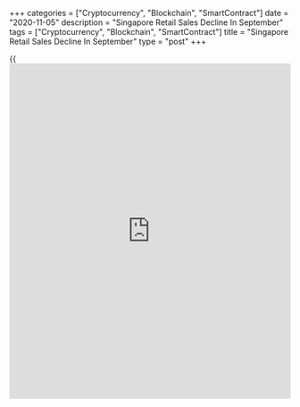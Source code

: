 +++
categories = ["Cryptocurrency", "Blockchain", "SmartContract"]
date = "2020-11-05"
description = "Singapore Retail Sales Decline In September"
tags = ["Cryptocurrency", "Blockchain", "SmartContract"]
title = "Singapore Retail Sales Decline In September"
type = "post"
+++

{{<iframe id="large-banner" src="https://www.bounty.group/#slide=27.0" width="100%" height="600" scrolling="no" style="border: 0px solid rgb(216, 221, 230); border-radius: 3px;">}}

Singapore retail sales declined at a faster rate in September, data from
the Department of Statistics showed on Thursday.

Retail sales declined 10.8 percent year-on-year in September, following
a 5.4 percent fall in August.

Motor vehicle sales rose 0.2 percent annually in September, after a 12.1
percent growth in the previous month.

Excluding motor vehicles, retail sales fell 12.7 percent in September,
following an 8.2 percent decrease in the preceding month.

Sales of food and alcohol decreased 41.0 percent yearly in September and
those in department stores declined 39.8 percent.

Sales of cosmetics, toiletries and medical goods, and wearing apparels
and footwear fell by 30.0 percent and 28.4 percent, respectively.

In September, sales of computer and telecommunications equipment,
optical goods and books, petrol service stations, watches and jewelry,
and others declined.

On a monthly basis, retail sales fell 4.5 percent in September, after a
1.8 percent increase in the prior month.

For comments and feedback [contact](https://www.playgroundfx.com/contact/): editorial@rtt[news](https://www.letsplayfx.com/blog/forex-news-website/).com

[Economic News][1]

 **What parts of the world are seeing the best (and worst) economic
performances lately? Click[here][2] to check out our [Econ Scorecard][2]
and find out! See up-to-the-moment [ranking](https://www.playgroundfx.com/blog/crypto-exchange-ranking/)s for the best and worst
performers in [GDP][3], [unemployment rate][4], [inflation][5] and much
more.**

   1. www.rtt[news](https://www.letsplayfx.com/blog/forex-news-website/).com/Content/EconomicNews.aspx
   2. www.rtt[news](https://www.letsplayfx.com/blog/forex-news-website/).com/economic-scorecard/world-rank/retail-sales/highest-performance.aspx
   3. www.rtt[news](https://www.letsplayfx.com/blog/forex-news-website/).com/economic-scorecard/world-rank/GDP/highest-performance.aspx
   4. www.rtt[news](https://www.letsplayfx.com/blog/forex-news-website/).com/economic-scorecard/world-rank/unemployment-rate/lowest-performance.aspx
   5. www.rtt[news](https://www.letsplayfx.com/blog/forex-news-website/).com/economic-scorecard/world-rank/CPI/highest-performance.aspx